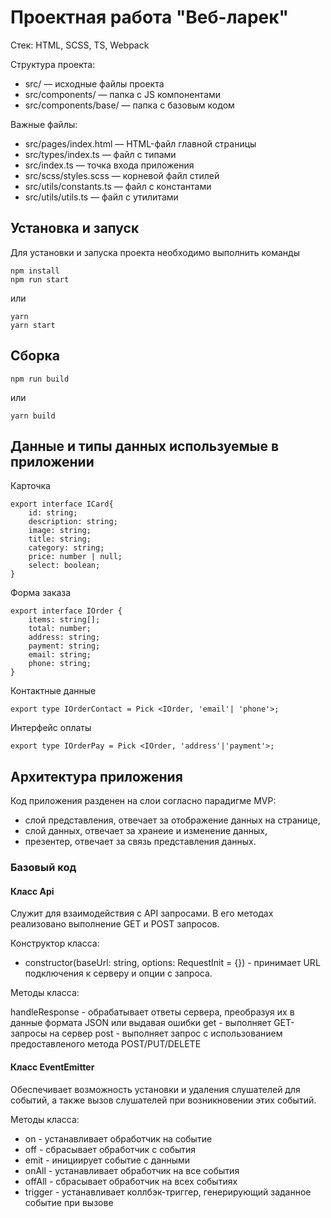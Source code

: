 # Проектная работа "Веб-ларек"

Стек: HTML, SCSS, TS, Webpack

Структура проекта:
- src/ — исходные файлы проекта
- src/components/ — папка с JS компонентами
- src/components/base/ — папка с базовым кодом

Важные файлы:
- src/pages/index.html — HTML-файл главной страницы
- src/types/index.ts — файл с типами
- src/index.ts — точка входа приложения
- src/scss/styles.scss — корневой файл стилей
- src/utils/constants.ts — файл с константами
- src/utils/utils.ts — файл с утилитами

## Установка и запуск
Для установки и запуска проекта необходимо выполнить команды

```
npm install
npm run start 
```

или

```
yarn
yarn start
```
## Сборка

```
npm run build
```

или

```
yarn build
```
## Данные и типы данных используемые в приложении

Карточка
```
export interface ICard{
    id: string;
    description: string;
    image: string;
    title: string;
    category: string;
    price: number | null;
    select: boolean;  
}
```

Форма заказа 
```
export interface IOrder {
    items: string[];
    total: number;
    address: string;
    payment: string;
    email: string;
    phone: string;
}
```

Контактные данные 
```
export type IOrderContact = Pick <IOrder, 'email'| 'phone'>;
```

Интерфейс оплаты 
```
export type IOrderPay = Pick <IOrder, 'address'|'payment'>;
```

## Архитектура приложения
Код приложения разденен на слои согласно парадигме MVP:

- слой представления, отвечает за отображение данных на странице,
- слой данных, отвечает за хранеие и изменение данных,
- презентер, отвечает за связь представления данных.
    
### Базовый код

#### Класс Api
Служит для взаимодействия с API запросами. В его методах реализовано выполнение GET и POST запросов.

Конструктор класса:

- constructor(baseUrl: string, options: RequestInit = {}) - принимает URL подключения к серверу и опции с запроса.

Методы класса:

handleResponse - обрабатывает ответы сервера, преобразуя их в данные формата JSON или выдавая ошибки
get - выполняет GET-запросы на сервер
post - выполняет запрос с использованием предоставленого метода POST/PUT/DELETE

  
  #### Класс EventEmitter
Обеспечивает возможность установки и удаления слушателей для событий, а также вызов слушателей при возникновении этих событий.

Методы класса:

- on - устанавливает обработчик на событие
- off - сбрасывает обработчик с события
- emit - инициирует событие с данными
- onAll - устанавливает обработчик на все события
- offAll - сбрасывает обработчик на всех событиях
- trigger - устанавливает коллбэк-триггер, генерирующий заданное     событие при вызове
  
####
